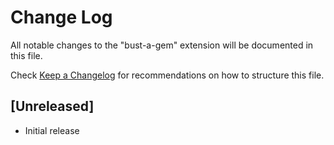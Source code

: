 # Change Log
All notable changes to the "bust-a-gem" extension will be documented in this file.

Check [Keep a Changelog](http://keepachangelog.com/) for recommendations on how to structure this file.

## [Unreleased]
- Initial release